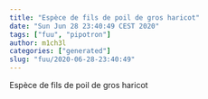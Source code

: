 ```yaml
---
title: "Espèce de fils de poil de gros haricot"
date: "Sun Jun 28 23:40:49 CEST 2020"
tags: ["fuu", "pipotron"]
author: m1ch3l
categories: ["generated"]
slug: "fuu/2020-06-28-23:40:49"
---
```


Espèce de fils de poil de gros haricot
